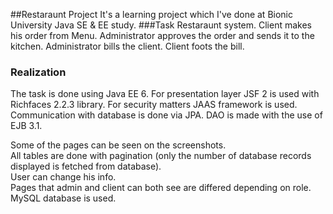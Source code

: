 ##Restaraunt Project
It's a learning project which I've done at Bionic University Java SE & EE study. 
###Task
Restaraunt system. Client makes his order from Menu. Administrator approves the order and sends it to the kitchen. Administrator bills the client. Client foots the bill.
### Realization 
The task is done using Java EE 6. For presentation layer JSF 2 is used with Richfaces 2.2.3 library. For security matters JAAS framework is used. Communication with database is done via JPA.
DAO is made with the use of EJB 3.1.

Some of the pages can be seen on the screenshots.  
All tables are done with pagination (only the number of database records displayed is fetched from database).  
User can change his info.  
Pages that admin and client can both see are differed depending on role.  
MySQL database is used.